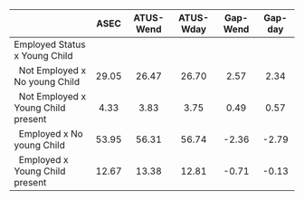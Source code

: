 
|                      |         ASEC |    ATUS-Wend |    ATUS-Wday |     Gap-Wend |      Gap-day |
| -------------------- | :----------: | :----------: | :----------: | :----------: | :----------: |
| Employed Status x Young Child |              |              |              |              |              |
| &nbsp;&nbsp;Not Employed x No young Child |        29.05 |        26.47 |        26.70 |         2.57 |         2.34 |
| &nbsp;&nbsp;Not Employed x Young Child present |         4.33 |         3.83 |         3.75 |         0.49 |         0.57 |
| &nbsp;&nbsp;Employed x No young Child |        53.95 |        56.31 |        56.74 |        -2.36 |        -2.79 |
| &nbsp;&nbsp;Employed x Young Child present |        12.67 |        13.38 |        12.81 |        -0.71 |        -0.13 |

